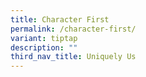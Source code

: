 ```yaml
---
title: Character First
permalink: /character-first/
variant: tiptap
description: ""
third_nav_title: Uniquely Us
---
```

